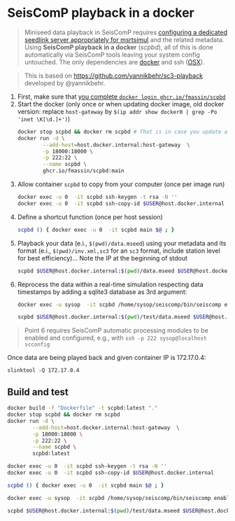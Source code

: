 # SeisComP playback in a docker

> Miniseed data playback in SeisComP requires [configuring a dedicated seedlink server appropriately for msrtsimul](https://www.seiscomp.de/doc/base/tutorials/waveformplayback.html) and the related metadata. Using **SeisComP playback in a docker** (*scpbd*), all of this is done automatically via SeisComP tools leaving your system config untouched. The only dependencies are [docker](https://docs.docker.com/engine/install/) and ssh ([OSX](https://support.apple.com/en-gb/guide/mac-help/mchlp1066/mac)).  

> This is based on https://github.com/yannikbehr/sc3-playback developed by @yannikbehr.

1. First, make sure that [you complete `docker login ghcr.io/fmassin/scpbd`](https://docs.github.com/en/packages/working-with-a-github-packages-registry/working-with-the-container-registry#authenticating-to-the-container-registry)
2. Start the docker (only once or when updating docker image, old docker version: replace `host-gateway` by `$(ip addr show docker0 | grep -Po 'inet \K[\d.]+')`)
    ```bash
    docker stop scpbd && docker rm scpbd # That is in case you update an existing one 
    docker run -d \
            --add-host=host.docker.internal:host-gateway  \
            -p 18000:18000 \
            -p 222:22 \
            --name scpbd \
            ghcr.io/fmassin/scpbd:main
    ```
3. Allow container `scpbd` to copy from your computer (once per image run)
    ```bash
    docker exec -u 0  -it scpbd ssh-keygen -t rsa -N '' 
    docker exec -u 0  -it scpbd ssh-copy-id $USER@host.docker.internal 
    ```
4. Define a shortcut function (once per host session)
    ```bash
    scpbd () { docker exec -u 0  -it scpbd main $@ ; } 
    ```
5. Playback your data (e.i., `$(pwd)/data.mseed`) using your metadata and its format (e.i., `$(pwd)/inv.xml,sc3` for an `sc3` format, include station level for best efficiency)... Note the IP at the beginning of stdout
    ```bash
    scpbd $USER@host.docker.internal:$(pwd)/data.mseed $USER@host.docker.internal:$(pwd)/inv.xml,sc3
    ```
6. Reprocess the data within a real-time simulation respecting data timestamps by adding a sqlite3 database as 3rd argument:
    ```bash
    docker exec -u sysop  -it scpbd /home/sysop/seiscomp/bin/seiscomp enable scautopick scamp  scautoloc scevent sceewenv scvsmag

    scpbd $USER@host.docker.internal:$(pwd)/test/data.mseed $USER@host.docker.internal:$(pwd)/test/inv.xml,sc3 
    ```

> Point 6 requires SeisComP automatic processing modules to be enabled and configured, e.g., with `ssh -p 222 sysop@localhost scconfig`

Once data are being played back and given container IP is 172.17.0.4: 
```
slinktool -Q 172.17.0.4
```

## Build and test 
```bash
docker build -f "Dockerfile" -t scpbd:latest "."
docker stop scpbd && docker rm scpbd 
docker run -d \
        --add-host=host.docker.internal:host-gateway  \
        -p 18000:18000 \
        -p 222:22 \
        --name scpbd \
        scpbd:latest

docker exec -u 0  -it scpbd ssh-keygen -t rsa -N '' 
docker exec -u 0  -it scpbd ssh-copy-id $USER@host.docker.internal 

scpbd () { docker exec -u 0  -it scpbd main $@ ; } 

docker exec -u sysop  -it scpbd /home/sysop/seiscomp/bin/seiscomp enable scautopick scamp  scautoloc scevent sceewenv scvsmag

scpbd $USER@host.docker.internal:$(pwd)/test/data.mseed $USER@host.docker.internal:$(pwd)/test/inv.xml,sc3 
```